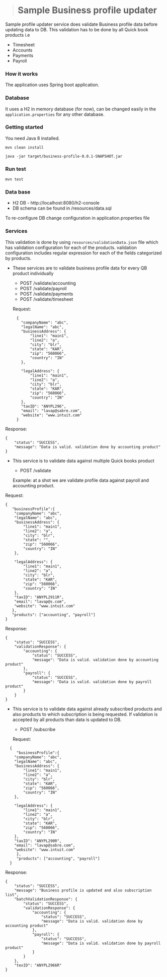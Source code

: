 > # Sample Business profile updater

Sample profile updater service does validate Business profile data before updating data to DB.
This validation has to be done by all Quick book products i.e
* Timesheet
* Accounts
* Payments
* Payroll

### How it works

The application uses Spring boot application.

### Database

It uses a H2 in memory database (for now), can be changed easily in the `application.properties` for any other database.

### Getting started

You need Java 8 installed.

    mvn clean install

    java -jar target/business-profile-0.0.1-SNAPSHOT.jar

### Run test

    mvn test
    
### Data base

* H2 DB - http://localhost:8080/h2-console
* DB schema can be found in /resources/data.sql

To re-configure DB change configuration in application.properties file

### Services

This validation is done by using `resources/validationData.json` file which has validation configuration for each of the products.
validation configuration includes regular expression for each of the fields categorized by products.
    
* These services are to validate business profile data for every QB product individually

    * POST /validate/accounting
    * POST /validate/payroll
    * POST /validate/payments
    * POST /validate/timesheet
    
    Request:
 ```
      {
        "companyName": "abc",
        "legalName": "abc",
        "businessAddress": {
            "line1": "main1",
            "line2": "a",
            "city": "blr",
            "state": "KAR",
            "zip": "560066",
            "country": "IN"
        },
        
        "legalAddress": {
            "line1": "main1",
            "line2": "a",
            "city": "blr",
            "state": "KAR",
            "zip": "560066",
            "country": "IN"
        },
        "taxID": "ANYPL296",
        "email": "lavap@sabre.com",
        "website": "www.intuit.com"
      }
  ```
  Response:
  ```
  {
      "status": "SUCCESS",
      "message": "Data is valid. validation done by accounting product"
  }
  ```
  
 * This service is to validate data against multiple Quick books product
    * POST /validate
    
    Example: at a shot we are validate profile data against payroll and accounting product.
    
Request:
```
{
   "businessProfile":{
	"companyName": "abc",
	"legalName": "abc",
	"businessAddress": {
		"line1": "main1",
		"line2": "a",
		"city": "blr",
		"state": "",
		"zip": "560066",
		"country": "IN"
	},
	
	"legalAddress": {
		"line1": "main1",
		"line2": "a",
		"city": "blr",
		"state": "KAR",
		"zip": "560066",
		"country": "IN"
	},
	"taxID": "ANYPL2911R",
	"email": "lavap@s.com",
	"website": "www.intuit.com"
   },
   "products": ["accounting", "payroll"]
}
```

Response:
```
{
    "status": "SUCCESS",
    "validationResponse": {
        "accounting": {
            "status": "SUCCESS",
            "message": "Data is valid. validation done by accounting product"
        },
        "payroll": {
            "status": "SUCCESS",
            "message": "Data is valid. validation done by payroll product"
        }
    }
}
```

* This service is to validate data against already subscribed products and also products to which subscription is being requested.
If validation is accepted by all products than data is updated to DB.

    * POST /subscribe
    
    Request:
```
  {
     "businessProfile":{
  	"companyName": "abc",
  	"legalName": "abc",
  	"businessAddress": {
  		"line1": "main1",
  		"line2": "a",
  		"city": "blr",
  		"state": "KAR",
  		"zip": "560066",
  		"country": "IN"
  	},
  	
  	"legalAddress": {
  		"line1": "main1",
  		"line2": "a",
  		"city": "blr",
  		"state": "KAR",
  		"zip": "560066",
  		"country": "IN"
  	},
  	"taxID": "ANYPL290R",
  	"email": "lavap@sabre.com",
  	"website": "www.intuit.com"
     },
     "products": ["accounting", "payroll"]
  }
```
  
Response:
  
```
{
    "status": "SUCCESS",
    "message": "Business profile is updated and also subscription list",
    "batchValidationResponse": {
        "status": "SUCCESS",
        "validationResponse": {
            "accounting": {
                "status": "SUCCESS",
                "message": "Data is valid. validation done by accounting product"
            },
            "payroll": {
                "status": "SUCCESS",
                "message": "Data is valid. validation done by payroll product"
            }
        }
    },
    "texID": "ANYPL2966R"
}
```
